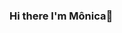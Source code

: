 ### Hi there I'm Mônica👋

<!--
**monicaadovalle/monicaadovalle** is a ✨ _special_ ✨ repository because its `README.md` (this file) appears on your GitHub profile.

Here are some ideas to get you started:

- 🔭 I’m currently working on education
- 🌱 I’m currently learning programação
- 🖥️ Studying programming
 -📗 Degree in public policy management
- 😄 Pronouns: She/Her 
- 
